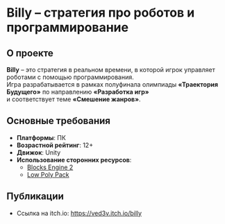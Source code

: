 # Billy – стратегия про роботов и программирование

## О проекте
**Billy** – это стратегия в реальном времени, в которой игрок управляет роботами с помощью программирования.  
Игра разрабатывается в рамках полуфинала олимпиады **«Траектория Будущего»** по направлению **«Разработка игр»**  
и соответствует теме **«Смешение жанров»**.

## Основные требования
- **Платформы**: ПК
- **Возрастной рейтинг**: 12+  
- **Движок**: Unity  
- **Использование сторонних ресурсов**:  
  - [Blocks Engine 2](https://assetstore.unity.com/packages/templates/systems/blocks-engine-2-201602)
  - [Low Poly Pack](https://assetstore.unity.com/packages/3d/props/low-poly-ultimate-pack-54733?srsltid=AfmBOoreFMxUzJrBd79-_gQfVpJ1trn-VbDjcPf3HDWtTXiKPbT1jBY7)

## Публикации
- Ссылка на itch.io: https://ved3v.itch.io/billy
